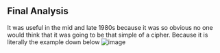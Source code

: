 ## Final Analysis
It was useful in the mid and late 1980s because it was so obvious no one would think that it was going to be that simple of a cipher.
Because it is literally the example down below
![image](https://user-images.githubusercontent.com/94389021/143909325-51a5965e-35ce-43f6-9852-6b514f17e3a2.png)

